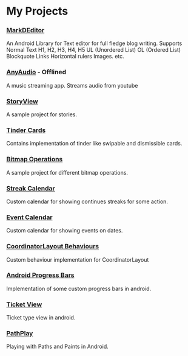 # My Projects

### [MarkDEditor](https://github.com/bxute/MarkDEditor)

An Android Library for Text editor for full fledge blog writing. Supports Normal Text
H1, H2, H3, H4, H5
UL (Unordered List)
OL (Ordered List)
Blockquote
Links
Horizontal rulers
Images. etc.

### [AnyAudio](https://github.com/bxute/AnyAudio) - Offlined
A music streaming app. Streams audio from youtube

### [StoryView](https://github.com/bxute/StoryView)
A sample project for stories.

### [Tinder Cards](https://github.com/bxute/TinderCards)
Contains implementation of tinder like swipable and dismissible cards.

### [Bitmap Operations](https://github.com/bxute/BitmapWorld)
A sample project for different bitmap operations.

### [Streak Calendar](https://github.com/bxute/DateLessCalendar)
Custom calendar for showing continues streaks for some action.

### [Event Calendar](https://github.com/bxute/CleanCalendar)
Custom calendar for showing events on dates.

### [CoordinatorLayout Behaviours](https://github.com/bxute/ParallaxBehaviour)
Custom behaviour implementation for CoordinatorLayout

### [Android Progress Bars](https://github.com/bxute/Custom-ProgressViews)
Implementation of some custom progress bars in android.

### [Ticket View](https://github.com/bxute/TicketView)
Ticket type view in android.

### [PathPlay](https://github.com/bxute/PathPlay)
Playing with Paths and Paints in Android.
